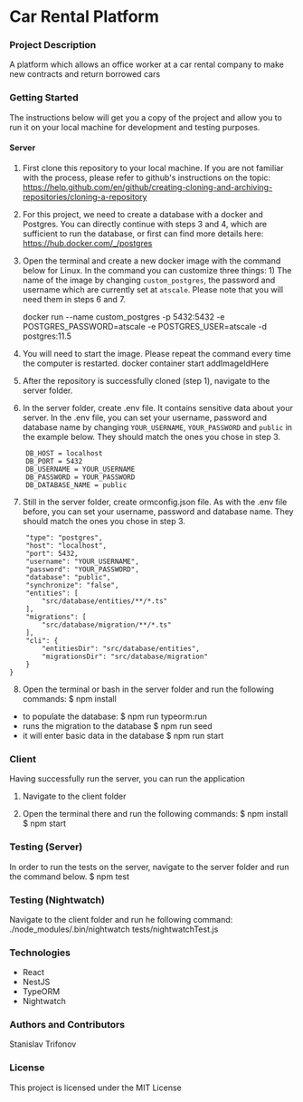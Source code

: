 # Car Rental Platform

### Project Description
A platform which allows an office worker at a car rental company to make new contracts and return borrowed cars

### Getting Started
The instructions below will get you a copy of the project and allow you to run it on your local machine for development and testing purposes.

#### Server

1. First clone this repository to your local machine. If you are not familiar with the process, please refer to github's instructions on the topic: https://help.github.com/en/github/creating-cloning-and-archiving-repositories/cloning-a-repository

2. For this project, we need to create a database with a docker and Postgres. You can directly continue with steps 3 and 4, which are sufficient to run the database, or first can find more details here: https://hub.docker.com/_/postgres

3. Open the terminal and create a new docker image with the command below for Linux. In the command you can customize three things: 1) The name of the image by changing `custom_postgres`, the password and username which are currently set at `atscale`. Please note that you will need them in steps 6 and 7.

    docker run --name custom_postgres -p 5432:5432 -e POSTGRES_PASSWORD=atscale -e POSTGRES_USER=atscale -d postgres:11.5

4. You will need to start the image. Please repeat the command every time the computer is restarted.
docker container start addImageIdHere

5. After the repository is successfully cloned (step 1), navigate to the server folder.

6. In the server folder, create .env file. It contains sensitive data about your server. In the .env file, you can set your username, password and database name by changing `YOUR_USERNAME`, `YOUR_PASSWORD` and `public` in the example below. They should match the ones you chose in step 3.

``` DB_TYPE = postgres
    DB_HOST = localhost
    DB_PORT = 5432
    DB_USERNAME = YOUR_USERNAME
    DB_PASSWORD = YOUR_PASSWORD
    DB_DATABASE_NAME = public
```

7. Still in the server folder, create ormconfig.json file. As with the .env file before, you can set your username, password and database name. They should match the ones you chose in step 3.

```{
    "type": "postgres",
    "host": "localhost",
    "port": 5432,
    "username": "YOUR_USERNAME",
    "password": "YOUR_PASSWORD",
    "database": "public",
    "synchronize": "false",
    "entities": [
        "src/database/entities/**/*.ts"
    ],
    "migrations": [
        "src/database/migration/**/*.ts"
    ],
    "cli": {
        "entitiesDir": "src/database/entities",
        "migrationsDir": "src/database/migration"
    }
}
```

8. Open the terminal or bash in the server folder and run the following commands:
$ npm install
- to populate the database:
$ npm run typeorm:run 
- runs the migration to the database
$ npm run seed
- it will enter basic data in the database
$ npm run start


### Client

Having successfully run the server, you can run the application


1. Navigate to the client folder

2. Open the terminal there and run the following commands:
$ npm install
$ npm start


### Testing (Server)

In order to run the tests on the server, navigate to the server folder and run the command below.
$ npm test

### Testing (Nightwatch)
Navigate to the client folder and run he following command:
./node_modules/.bin/nightwatch tests/nightwatchTest.js

### Technologies

* React
* NestJS
* TypeORM
* Nightwatch


### Authors and Contributors

Stanislav Trifonov


### License
This project is licensed under the MIT License
